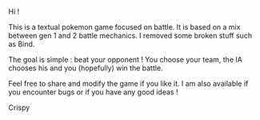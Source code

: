Hi !

This is a textual pokemon game focused on battle. It is based on a mix between gen 1 and 2 battle mechanics. I removed some broken stuff such as Bind.

The goal is simple : beat your opponent ! You choose your team, the IA chooses his and you (hopefully) win the battle. 

Feel free to share and modify the game if you like it. I am also available if you encounter bugs or if you have any good ideas !

Crispy

